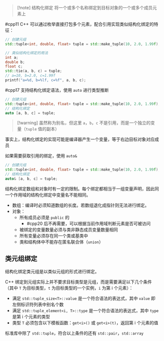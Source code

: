 > [!note] 结构化绑定
> 将一个或多个名称绑定到目标对象的一个或多个成员元素上

#cpp11 C++ 可以通过枚举直接打包多个元素，配合引用实现类似结构化绑定的特征：

```c++
// 创建元组
std::tuple<int, double, float> tuple = std::make_tuple(10, 2.0, 1.99f);

// 类似结构化绑定的用法
int a;
double b;
float c;
std::tie(a, b, c) = tuple;
// a=10, b=2.0, c=1.99f
printf("a=%d, b=%lf, c=%f", a, b, c);
```

#cpp17 支持结构化绑定语法，使用 `auto` 进行类型推断

```c++
// 创建元组
std::tuple<int, double, float> tuple = std::make_tuple(10, 2.0, 1.99f);
// 结构化绑定
auto [a, b, c] = tuple;
```

> [!warning] 虽然称为别名，但这里 `a`，`b`，`c` 不是引用，而是一个独立的变量（`tuple` 值的副本）

事实上，结构化绑定的实现可能是编译器产生一个变量，等于右边目标对象对应成员

如果需要获取引用的绑定，使用 `auto&`

```c++
// 创建元组
std::tuple<int, double, float> tuple = std::make_tuple(10, 2.0, 1.99f);
// 结构化绑定
auto& [a, b, c] = tuple;
```

结构化绑定数组和对象时有一定的限制。每个绑定都相当于一组变量声明，因此同一个作用域的结构化绑定中变量名不能相同。
- 数组：编译时必须知道数组的长度。若数组退化成指针则无法进行绑定。
- 对象：
    * 所有成员必须是 `public` 的
	    * #cpp20 后不再需要，可以根据当前作用域判断元素是否可被访问
    * 被绑定的变量数量必须与类非静态成员变量数量相同
    * 所有变量必须存在同一个类或基类中
    * 类和结构体中不能存在匿名联合体（`union`）
## 类元组绑定

结构化绑定类元组是以类似元组的形式进行绑定。

C++ 绑定到元组实际上并不要求目标类型是元组，而是需要满足以下几个条件（其中 `T` 为目标类型，`t` 为目标类型的一个实例，`i` 为第 i 个元素）：
* 满足 `std::tuple_size<T>::value` 是一个符合语法的表达式，其中 `value` 即左侧标识符列表中别名个数
* 满足 `std::tuple_element<i, T>::type` 是一个符合语法的表达式，其中 `type` 是第 i 个元素的类型
* 类型 `T` 必须包含以下模板函数：`get<i>()` 或 `get<i>(t)`，返回第 i 个元素的值

标准库中除了 `std::tuple`，符合以上条件的还有 `std::pair`，`std::array`

‍
